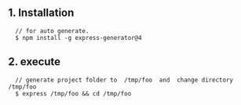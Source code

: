 ## 1. Installation
      // for auto generate.
      $ npm install -g express-generator@4
      
## 2. execute
      // generate project folder to  /tmp/foo  and  change directory  /tmp/foo
      $ express /tmp/foo && cd /tmp/foo
